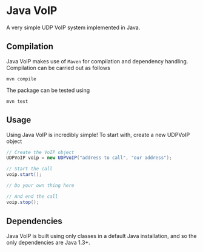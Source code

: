 # Java VoIP
A very simple UDP VoIP system implemented in Java.

## Compilation
Java VoIP makes use of `Maven` for compilation and dependency handling. Compilation can be carried out as follows
```shell
mvn compile
```

The package can be tested using
```shell
mvn test
```

## Usage
Using Java VoIP is incredibly simple! To start with, create a new UDPVoIP object
```java
// Create the VoIP object
UDPVoIP voip = new UDPVoIP("address to call", "our address");

// Start the call
voip.start();

// Do your own thing here

// And end the call
voip.stop();
```

## Dependencies
Java VoIP is built using only classes in a default Java installation, and so the only dependencies are Java 1.3+.


